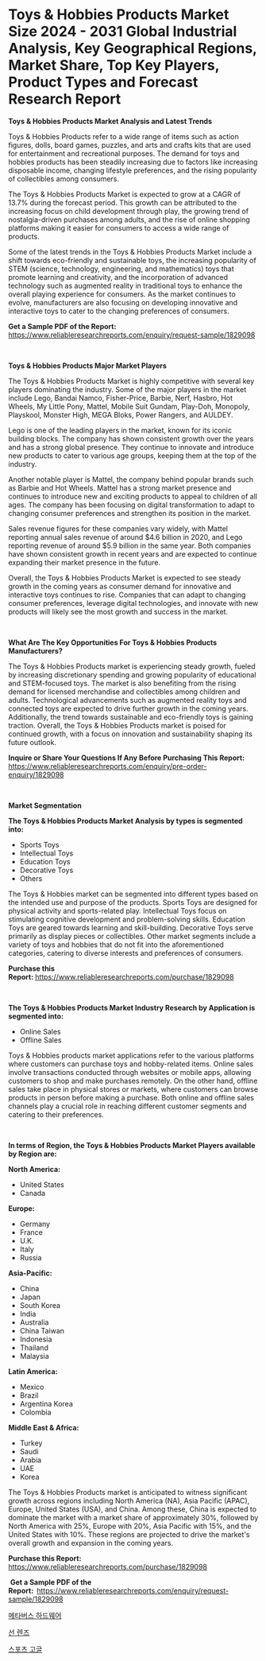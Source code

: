 <p><h1>Toys & Hobbies Products Market Size 2024 - 2031 Global Industrial Analysis, Key Geographical Regions, Market Share, Top Key Players, Product Types and Forecast Research Report</h1></p><p><strong>Toys & Hobbies Products Market Analysis and Latest Trends</strong></p>
<p><p>Toys & Hobbies Products refer to a wide range of items such as action figures, dolls, board games, puzzles, and arts and crafts kits that are used for entertainment and recreational purposes. The demand for toys and hobbies products has been steadily increasing due to factors like increasing disposable income, changing lifestyle preferences, and the rising popularity of collectibles among consumers.</p><p>The Toys & Hobbies Products Market is expected to grow at a CAGR of 13.7% during the forecast period. This growth can be attributed to the increasing focus on child development through play, the growing trend of nostalgia-driven purchases among adults, and the rise of online shopping platforms making it easier for consumers to access a wide range of products.</p><p>Some of the latest trends in the Toys & Hobbies Products Market include a shift towards eco-friendly and sustainable toys, the increasing popularity of STEM (science, technology, engineering, and mathematics) toys that promote learning and creativity, and the incorporation of advanced technology such as augmented reality in traditional toys to enhance the overall playing experience for consumers. As the market continues to evolve, manufacturers are also focusing on developing innovative and interactive toys to cater to the changing preferences of consumers.</p></p>
<p><strong>Get a Sample PDF of the Report:&nbsp;</strong> <a href="https://www.reliableresearchreports.com/enquiry/request-sample/1829098">https://www.reliableresearchreports.com/enquiry/request-sample/1829098</a></p>
<p>&nbsp;</p>
<p><strong>Toys & Hobbies Products Major Market Players</strong></p>
<p><p>The Toys & Hobbies Products Market is highly competitive with several key players dominating the industry. Some of the major players in the market include Lego, Bandai Namco, Fisher-Price, Barbie, Nerf, Hasbro, Hot Wheels, My Little Pony, Mattel, Mobile Suit Gundam, Play-Doh, Monopoly, Playskool, Monster High, MEGA Bloks, Power Rangers, and AULDEY.</p><p>Lego is one of the leading players in the market, known for its iconic building blocks. The company has shown consistent growth over the years and has a strong global presence. They continue to innovate and introduce new products to cater to various age groups, keeping them at the top of the industry.</p><p>Another notable player is Mattel, the company behind popular brands such as Barbie and Hot Wheels. Mattel has a strong market presence and continues to introduce new and exciting products to appeal to children of all ages. The company has been focusing on digital transformation to adapt to changing consumer preferences and strengthen its position in the market.</p><p>Sales revenue figures for these companies vary widely, with Mattel reporting annual sales revenue of around $4.6 billion in 2020, and Lego reporting revenue of around $5.9 billion in the same year. Both companies have shown consistent growth in recent years and are expected to continue expanding their market presence in the future.</p><p>Overall, the Toys & Hobbies Products Market is expected to see steady growth in the coming years as consumer demand for innovative and interactive toys continues to rise. Companies that can adapt to changing consumer preferences, leverage digital technologies, and innovate with new products will likely see the most growth and success in the market.</p></p>
<p>&nbsp;</p>
<p><strong>What Are The Key Opportunities For Toys & Hobbies Products Manufacturers?</strong></p>
<p><p>The Toys & Hobbies Products market is experiencing steady growth, fueled by increasing discretionary spending and growing popularity of educational and STEM-focused toys. The market is also benefiting from the rising demand for licensed merchandise and collectibles among children and adults. Technological advancements such as augmented reality toys and connected toys are expected to drive further growth in the coming years. Additionally, the trend towards sustainable and eco-friendly toys is gaining traction. Overall, the Toys & Hobbies Products market is poised for continued growth, with a focus on innovation and sustainability shaping its future outlook.</p></p>
<p><strong>Inquire or Share Your Questions If Any Before Purchasing This Report:</strong> <a href="https://www.reliableresearchreports.com/enquiry/pre-order-enquiry/1829098">https://www.reliableresearchreports.com/enquiry/pre-order-enquiry/1829098</a></p>
<p>&nbsp;</p>
<p><strong>Market Segmentation</strong></p>
<p><strong>The Toys & Hobbies Products Market Analysis by types is segmented into:</strong></p>
<p><ul><li>Sports Toys</li><li>Intellectual Toys</li><li>Education Toys</li><li>Decorative Toys</li><li>Others</li></ul></p>
<p><p>The Toys & Hobbies market can be segmented into different types based on the intended use and purpose of the products. Sports Toys are designed for physical activity and sports-related play. Intellectual Toys focus on stimulating cognitive development and problem-solving skills. Education Toys are geared towards learning and skill-building. Decorative Toys serve primarily as display pieces or collectibles. Other market segments include a variety of toys and hobbies that do not fit into the aforementioned categories, catering to diverse interests and preferences of consumers.</p></p>
<p><strong>Purchase this Report:&nbsp;</strong><a href="https://www.reliableresearchreports.com/purchase/1829098">https://www.reliableresearchreports.com/purchase/1829098</a></p>
<p>&nbsp;</p>
<p><strong>The Toys & Hobbies Products Market Industry Research by Application is segmented into:</strong></p>
<p><ul><li>Online Sales</li><li>Offline Sales</li></ul></p>
<p><p>Toys & Hobbies products market applications refer to the various platforms where customers can purchase toys and hobby-related items. Online sales involve transactions conducted through websites or mobile apps, allowing customers to shop and make purchases remotely. On the other hand, offline sales take place in physical stores or markets, where customers can browse products in person before making a purchase. Both online and offline sales channels play a crucial role in reaching different customer segments and catering to their preferences.</p></p>
<p>&nbsp;</p>
<p><strong>In terms of Region, the Toys & Hobbies Products Market Players available by Region are:</strong></p>
<p>
    <p> <strong> North America: </strong>
        <ul>
            <li>United States</li>
            <li>Canada</li>
        </ul>
        </p> 
    <p> <strong> Europe: </strong>
        <ul>
            <li>Germany</li>
            <li>France</li>
            <li>U.K.</li>
            <li>Italy</li>
            <li>Russia</li>
        </ul>
        </p> 
    <p> <strong> Asia-Pacific: </strong>
        <ul>
            <li>China</li>
            <li>Japan</li>
            <li>South Korea</li>
            <li>India</li>
            <li>Australia</li>
            <li>China Taiwan</li>
            <li>Indonesia</li>
            <li>Thailand</li>
            <li>Malaysia</li>
        </ul>
        </p> 
    <p> <strong> Latin America: </strong>
        <ul>
            <li>Mexico</li>
            <li>Brazil</li>
            <li>Argentina Korea</li>
            <li>Colombia</li>
        </ul>
        </p> 
    <p> <strong> Middle East & Africa: </strong>
        <ul>
            <li>Turkey</li>
            <li>Saudi</li>
            <li>Arabia</li>
            <li>UAE</li>
            <li>Korea</li>
        </ul>
    </p>
    </p>
<p><p>The Toys & Hobbies Products market is anticipated to witness significant growth across regions including North America (NA), Asia Pacific (APAC), Europe, United States (USA), and China. Among these, China is expected to dominate the market with a market share of approximately 30%, followed by North America with 25%, Europe with 20%, Asia Pacific with 15%, and the United States with 10%. These regions are projected to drive the market's overall growth and expansion in the coming years.</p></p>
<p><strong>Purchase this Report: </strong><a href="https://www.reliableresearchreports.com/purchase/1829098">https://www.reliableresearchreports.com/purchase/1829098</a></p>
<p>&nbsp;<strong>Get a Sample PDF of the Report:&nbsp;&nbsp;</strong><a href="https://www.reliableresearchreports.com/enquiry/request-sample/1829098">https://www.reliableresearchreports.com/enquiry/request-sample/1829098</a></p>
<p><strong></strong></p>
<p><p><a href="https://github.com/oajzkywllm460/Market-Research-Report-List-1/blob/main/50180216635.md">메타버스 하드웨어</a></p><p><a href="https://github.com/Penelolack456456/Market-Research-Report-List-1/blob/main/23972566637.md">선 렌즈</a></p><p><a href="https://github.com/vsr06p4p49/Market-Research-Report-List-1/blob/main/78760936636.md">스포츠 고글</a></p></p>